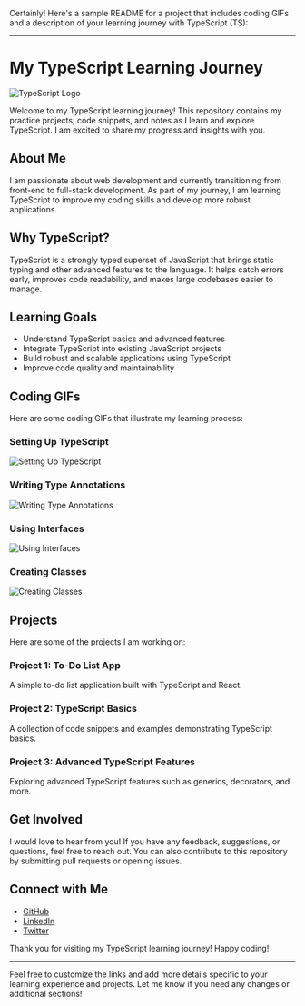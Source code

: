 Certainly! Here's a sample README for a project that includes coding GIFs and a description of your learning journey with TypeScript (TS):

---

# My TypeScript Learning Journey

![TypeScript Logo](https://www.typescriptlang.org/assets/images/branding/ts-logo-128.svg)

Welcome to my TypeScript learning journey! This repository contains my practice projects, code snippets, and notes as I learn and explore TypeScript. I am excited to share my progress and insights with you.

## About Me

I am passionate about web development and currently transitioning from front-end to full-stack development. As part of my journey, I am learning TypeScript to improve my coding skills and develop more robust applications.

## Why TypeScript?

TypeScript is a strongly typed superset of JavaScript that brings static typing and other advanced features to the language. It helps catch errors early, improves code readability, and makes large codebases easier to manage.

## Learning Goals

- Understand TypeScript basics and advanced features
- Integrate TypeScript into existing JavaScript projects
- Build robust and scalable applications using TypeScript
- Improve code quality and maintainability

## Coding GIFs

Here are some coding GIFs that illustrate my learning process:

### Setting Up TypeScript

![Setting Up TypeScript](https://media.giphy.com/media/LmNwrBhejkK9EFP504/giphy.gif)

### Writing Type Annotations

![Writing Type Annotations](https://media.giphy.com/media/du3J3cXyzhj75IOgvA/giphy.gif)

### Using Interfaces

![Using Interfaces](https://media.giphy.com/media/fwbzI2kV3Qrlpkh59e/giphy.gif)

### Creating Classes

![Creating Classes](https://media.giphy.com/media/1eEHJa4s9xN3pWNZqr/giphy.gif)

## Projects

Here are some of the projects I am working on:

### Project 1: To-Do List App

A simple to-do list application built with TypeScript and React.

### Project 2: TypeScript Basics

A collection of code snippets and examples demonstrating TypeScript basics.

### Project 3: Advanced TypeScript Features

Exploring advanced TypeScript features such as generics, decorators, and more.

## Get Involved

I would love to hear from you! If you have any feedback, suggestions, or questions, feel free to reach out. You can also contribute to this repository by submitting pull requests or opening issues.

## Connect with Me

- [GitHub](https://github.com/your-username)
- [LinkedIn](https://www.linkedin.com/in/your-linkedin/)
- [Twitter](https://twitter.com/your-twitter)

Thank you for visiting my TypeScript learning journey! Happy coding!

---

Feel free to customize the links and add more details specific to your learning experience and projects. Let me know if you need any changes or additional sections!
